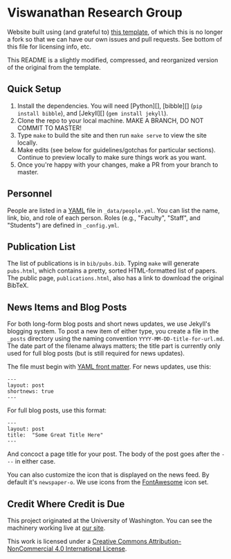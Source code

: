 Viswanathan Research Group
==========================

Website built using (and grateful to) [this template](https://github.com/uwsampa/research-group-web), of which this is no longer a fork so that we can have our own issues and pull requests. See bottom of this file for licensing info, etc.

This README is a slightly modified, compressed, and reorganized version of the original from the template.


Quick Setup
-----------

1. Install the dependencies. You will need [Python][], [bibble][] (`pip install bibble`), and [Jekyll][] (`gem install jekyll`).
2. Clone the repo to your local machine. MAKE A BRANCH, DO NOT COMMIT TO MASTER!
3. Type `make` to build the site and then run `make serve` to view the site locally.
4. Make edits (see below for guidelines/gotchas for particular sections). Continue to preview locally to make sure things work as you want.
5. Once you're happy with your changes, make a PR from your branch to master.

Personnel
---------

People are listed in a [YAML][] file in `_data/people.yml`. You can list the name, link, bio, and role of each person. Roles (e.g., "Faculty", "Staff", and "Students") are defined in `_config.yml`.

[YAML]: https://en.wikipedia.org/wiki/YAML

Publication List
----------------

The list of publications is in `bib/pubs.bib`. Typing `make` will generate `pubs.html`, which contains a pretty, sorted HTML-formatted list of papers. The public page, `publications.html`, also has a link to download the original BibTeX.


News Items and Blog Posts
-------------------------

For both long-form blog posts and short news updates, we use Jekyll's blogging system. To post a new item of either type, you create a file in the `_posts` directory using the naming convention `YYYY-MM-DD-title-for-url.md`. The date part of the filename always matters; the title part is currently only used for full blog posts (but is still required for news updates).

The file must begin with [YAML front matter][yfm]. For news updates, use this:

    ---
    layout: post
    shortnews: true
    ---

For full blog posts, use this format:

    ---
    layout: post
    title:  "Some Great Title Here"
    ---

And concoct a page title for your post. The body of the post goes after the `---` in either case.

You can also customize the icon that is displayed on the news feed. By default it's `newspaper-o`. We use icons from the [FontAwesome][fa] icon set.

[yfm]: http://jekyllrb.com/docs/frontmatter/
[fa]: http://fontawesome.io/icons/


Credit Where Credit is Due
--------------------------
This project originated at the University of Washington.  You can see the machinery working live at [our site][sampa].

This work is licensed under a [Creative Commons Attribution-NonCommercial 4.0 International License][license].

[sampa]: http://sampa.cs.washington.edu/
[license]: https://creativecommons.org/licenses/by-nc/4.0/
